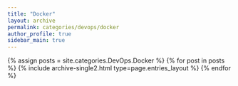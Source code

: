 ```yaml
---
title: "Docker"
layout: archive
permalink: categories/devops/docker
author_profile: true
sidebar_main: true
---
```



{% assign posts = site.categories.DevOps.Docker %}
{% for post in posts %} {% include archive-single2.html type=page.entries_layout %} {% endfor %}
